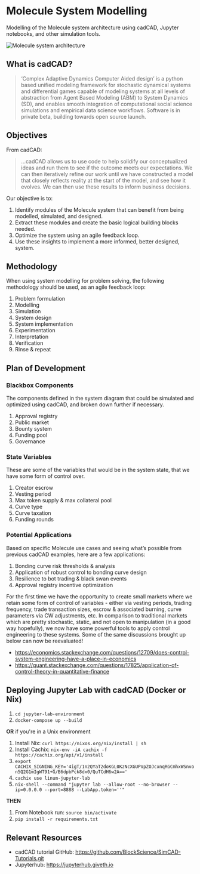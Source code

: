 # Molecule System Modelling

Modelling of the Molecule system architecture using cadCAD, Jupyter notebooks, and other simulation tools.

![Molecule system architecture](https://gitlab.com/linumlabs/molecule-system-modelling/raw/35e07f3b303c9e92bf8dc7fdb62bae3ad4d225c6/media/system-architecture.png)

## What is cadCAD?

> ‘Complex Adaptive Dynamics Computer Aided design’ is a python based unified modeling framework for stochastic dynamical systems and differential games capable of modeling systems at all levels of abstraction from Agent Based Modeling (ABM) to System Dynamics (SD), and enables smooth integration of computational social science simulations and empirical data science workflows. Software is in private beta, building towards open source launch.

## Objectives

From cadCAD:
> ...cadCAD allows us to use code to help solidify our conceptualized ideas and run them to see if the outcome meets our expectations. We can then iteratively refine our work until we have constructed a model that closely reflects reality at the start of the model, and see how it evolves. We can then use these results to inform business decisions.

Our objective is to:

1. Identify modules of the Molecule system that can benefit from being modelled, simulated, and designed.
2. Extract these modules and create the basic logical building blocks needed.
3. Optimize the system using an agile feedback loop.
4. Use these insights to implement a more informed, better designed, system.

## Methodology

When using system modelling for problem solving, the following methodology should be used, as an agile feedback loop:

1. Problem formulation
2. Modelling
3. Simulation
4. System design
5. System implementation
6. Experimentation
7. Interpretation
8. Verification
9. Rinse & repeat

## Plan of Development

### Blackbox Components

The components defined in the system diagram that could be simulated and optimized using cadCAD, and broken down further if necessary.

1. Approval registry
2. Public market
3. Bounty system
4. Funding pool
5. Governance

### State Variables

These are some of the variables that would be in the system state, that we have some form of control over.

1. Creator escrow
2. Vesting period
3. Max token supply & max collateral pool
4. Curve type
5. Curve taxation
6. Funding rounds

### Potential Applications

Based on specific Molecule use cases and seeing what’s possible from previous cadCAD examples, here are a few applications:

1. Bonding curve risk thresholds & analysis
2. Application of robust control to bonding curve design
3. Resilience to bot trading & black swan events
4. Approval registry incentive optimization

For the first time we have the opportunity to create small markets where we retain some form of control of variables - either via vesting periods, trading frequency, trade transaction sizes, escrow & associated burning, curve parameters via CW adjustments, etc. In comparison to traditional markets which are pretty stochastic, static, and not open to manipulation (in a good way hopefully), we now have some powerful tools to apply control engineering to these systems. Some of the same discussions brought up below can now be reevaluated!

* https://economics.stackexchange.com/questions/12709/does-control-system-engineering-have-a-place-in-economics
* https://quant.stackexchange.com/questions/17825/application-of-control-theory-in-quantitative-finance

## Deploying Jupyter Lab with cadCAD (Docker or Nix)

1. `cd jupyter-lab-environment`
2. `docker-compose up --build`

**OR** if you're in a Unix environment

1. Install Nix: `curl https://nixos.org/nix/install | sh`
2. Install Cachix: `nix-env -iA cachix -f https://cachix.org/api/v1/install`
3. `export CACHIX_SIGNING_KEY='4igT/1n2QYaT2doKGL0KzNcXGUPVpZOJcxnqRGCmhxWSnvon5Q2G1mIgWT91+G/B6dpbPck8dx0/QuTCdH6w2A=='`
4. `cachix use linum-jupyter-lab`
5. `nix-shell --command "jupyter lab --allow-root --no-browser --ip=0.0.0.0 --port=8888 --LabApp.token=''"`

**THEN**

1. From Notebook run: `source bin/activate`
2. `pip install -r requirements.txt`

## Relevant Resources

* cadCAD tutorial GitHub: https://github.com/BlockScience/SimCAD-Tutorials.git
* Jupyterhub: https://jupyterhub.giveth.io

